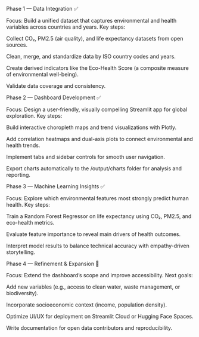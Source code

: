 Phase 1 — Data Integration ✅

Focus: Build a unified dataset that captures environmental and health variables across countries and years.
Key steps:

Collect CO₂, PM2.5 (air quality), and life expectancy datasets from open sources.

Clean, merge, and standardize data by ISO country codes and years.

Create derived indicators like the Eco-Health Score (a composite measure of environmental well-being).

Validate data coverage and consistency.

Phase 2 — Dashboard Development ✅

Focus: Design a user-friendly, visually compelling Streamlit app for global exploration.
Key steps:

Build interactive choropleth maps and trend visualizations with Plotly.

Add correlation heatmaps and dual-axis plots to connect environmental and health trends.

Implement tabs and sidebar controls for smooth user navigation.

Export charts automatically to the /output/charts folder for analysis and reporting.

Phase 3 — Machine Learning Insights ✅

Focus: Explore which environmental features most strongly predict human health.
Key steps:

Train a Random Forest Regressor on life expectancy using CO₂, PM2.5, and eco-health metrics.

Evaluate feature importance to reveal main drivers of health outcomes.

Interpret model results to balance technical accuracy with empathy-driven storytelling.

Phase 4 — Refinement & Expansion 🚧

Focus: Extend the dashboard’s scope and improve accessibility.
Next goals:

Add new variables (e.g., access to clean water, waste management, or biodiversity).

Incorporate socioeconomic context (income, population density).

Optimize UI/UX for deployment on Streamlit Cloud or Hugging Face Spaces.

Write documentation for open data contributors and reproducibility.